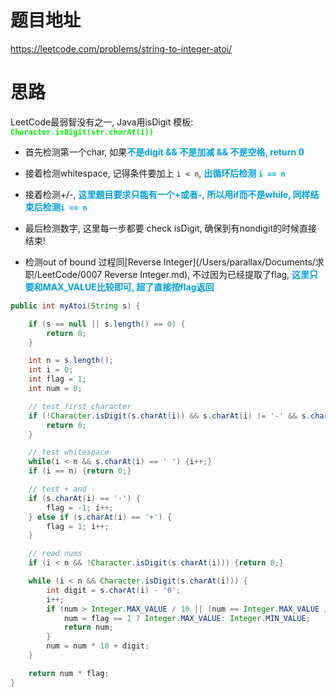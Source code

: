 # 题目地址

https://leetcode.com/problems/string-to-integer-atoi/



# 思路

LeetCode最弱智没有之一, Java用isDigit 模板: <font color = gree>**`Character.isDigit(str.charAt(i))`**</font> 

+ 首先检测第一个char, 如果<font color = grape>**不是digit && 不是加减 && 不是空格, return 0**</font>

+ 接着检测whitespace, 记得条件要加上 `i < n`, <font color = grape>**出循环后检测 `i == n`**</font> 
+ 接着检测+/-, <font color = grape>**这里题目要求只能有一个+或者-, 所以用if而不是while, 同样结束后检测`i == n`**</font>

+ 最后检测数字, 这里每一步都要 check isDigit, 确保到有nondigit的时候直接结束!
+ 检测out of bound 过程同[Reverse Integer](/Users/parallax/Documents/求职/LeetCode/0007 Reverse Integer.md), 不过因为已经提取了flag, <font color = grape>**这里只要和MAX_VALUE比较即可, 超了直接按flag返回**</font>



```java
public int myAtoi(String s) {

    if (s == null || s.length() == 0) {
        return 0;
    }

    int n = s.length();
    int i = 0;
    int flag = 1;
    int num = 0;

    // test first character
    if (!Character.isDigit(s.charAt(i)) && s.charAt(i) != '-' && s.charAt(i) != '+' && s.charAt(i) != ' ') {
        return 0;
    }

    // test whitespace
    while(i < n && s.charAt(i) == ' ') {i++;}
    if (i == n) {return 0;}

    // test + and -
    if (s.charAt(i) == '-') {
        flag = -1; i++;
    } else if (s.charAt(i) == '+') {
        flag = 1; i++;
    }

    // read nums
    if (i < n && !Character.isDigit(s.charAt(i))) {return 0;}

    while (i < n && Character.isDigit(s.charAt(i))) {
        int digit = s.charAt(i) - '0';
        i++;
        if (num > Integer.MAX_VALUE / 10 || (num == Integer.MAX_VALUE / 10 && digit > 7)) {
            num = flag == 1 ? Integer.MAX_VALUE: Integer.MIN_VALUE;
            return num;
        }
        num = num * 10 + digit;
    }

    return num * flag;
}
```

